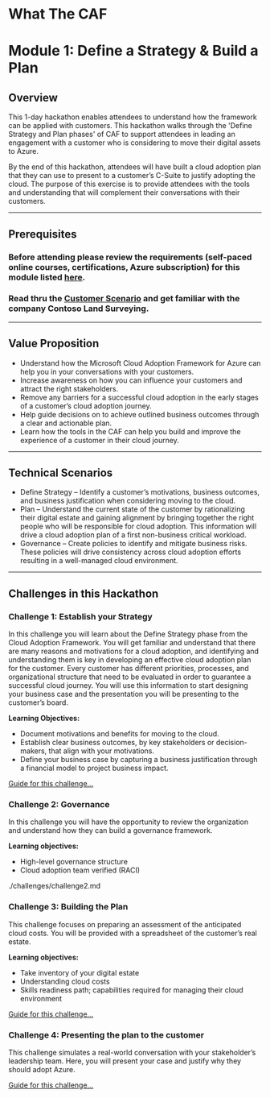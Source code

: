 # What The CAF

# Module 1: Define a Strategy & Build a Plan

## Overview

This 1-day hackathon enables attendees to understand how the framework can be applied with customers. This hackathon walks through the 'Define Strategy and Plan phases' of CAF to support attendees in leading an engagement with a customer who is considering to move their digital assets to Azure.

By the end of this hackathon, attendees will have built a cloud adoption plan that they can use to present to a customer’s C-Suite to justify adopting the cloud. The purpose of this exercise is to provide attendees with the tools and understanding that will complement their conversations with their customers.

---

## Prerequisites

### Before attending please review the requirements (self-paced online courses, certifications, Azure subscription) for this module listed [here](https://github.com/jonathan-vella/CAF-Expert-Learning-Path/blob/main/agenda-and-requirements.md).

### Read thru the [Customer Scenario](./customer-scenario.md) and get familiar with the company **Contoso Land Surveying**.

---

## Value Proposition

- Understand how the Microsoft Cloud Adoption Framework for Azure can help you in your conversations with your customers.  
- Increase awareness on how you can influence your customers and attract the right stakeholders.
- Remove any barriers for a successful cloud adoption in the early stages of a customer’s cloud adoption journey.
- Help guide decisions on to achieve outlined business outcomes through a clear and actionable plan.
- Learn how the tools in the CAF can help you build and improve the experience of a customer in their cloud journey.

---

## Technical Scenarios

- Define Strategy – Identify a customer’s motivations, business outcomes, and business justification when considering moving to the cloud.
- Plan – Understand the current state of the customer by rationalizing their digital estate and gaining alignment by bringing together the right people who will be responsible for cloud adoption.  This information will drive a cloud adoption plan of a first non-business critical workload.
- Governance – Create policies to identify and mitigate business risks.  These policies will drive consistency across cloud adoption efforts resulting in a well-managed cloud environment.

---

## Challenges in this Hackathon

### Challenge 1: Establish your Strategy

In this challenge you will learn about the Define Strategy phase from the Cloud Adoption Framework.  You will get familiar and understand that there are many reasons and motivations for a cloud adoption, and identifying and understanding them is key in developing an effective cloud adoption plan for the customer.  Every customer has different priorities, processes, and organizational structure that need to be evaluated in order to guarantee a successful cloud journey. You will use this information to start designing your business case and the presentation you will be presenting to the customer’s board.

**Learning Objectives:**

- Document motivations and benefits for moving to the cloud.
- Establish clear business outcomes, by key stakeholders or decision-makers, that align with your motivations.
- Define your business case by capturing a business justification through a financial model to project business impact.

[Guide for this challenge...](./challenges/challenge1.md)

### Challenge 2: Governance

In this challenge you will have the opportunity to review the organization and understand how they can build a governance framework.

**Learning objectives:**

- High-level governance structure
- Cloud adoption team verified (RACI)

./challenges/challenge2.md

### Challenge 3: Building the Plan

This challenge focuses on preparing an assessment of the anticipated cloud costs.  You will be provided with a spreadsheet of the customer’s real estate. 

**Learning objectives:**

- Take inventory of your digital estate
- Understanding cloud costs
- Skills readiness path; capabilities required for managing their cloud environment

[Guide for this challenge...](./challenges/challenge3.md)

### Challenge 4: Presenting the plan to the customer

This challenge simulates a real-world conversation with your stakeholder’s leadership team.  Here, you will present your case and justify why they should adopt Azure.

[Guide for this challenge...](./challenges/challenge4.md)
